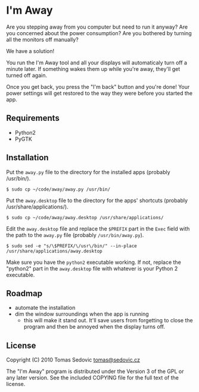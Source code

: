 I'm Away
========

Are you stepping away from you computer but need to run it anyway? Are you
concerned about the power consumption? Are you bothered by turning all the
monitors off manually?

We have a solution!

You run the I'm Away tool and all your displays will automaticaly turn off a
minute later. If something wakes them up while you're away, they'll get turned
off again.

Once you get back, you press the "I'm back" button and you're done! Your power
settings will get restored to the way they were before you started the app.


Requirements
------------
* Python2
* PyGTK


Installation
------------
Put the `away.py` file to the directory for the installed apps (probably
/usr/bin/).

    $ sudo cp ~/code/away/away.py /usr/bin/

Put the `away.desktop` file to the directory for the apps' shortcuts (probably
/usr/share/applications/).

    $ sudo cp ~/code/away/away.desktop /usr/share/applications/

Edit the `away.desktop` file and replace the `$PREFIX` part in the `Exec`
field with the path to the `away.py` file (probably `/usr/bin/away.py`).

    $ sudo sed -e "s/\$PREFIX/\/usr\/bin/" --in-place /usr/share/applications/away.desktop

Make sure you have the `python2` executable working. If not, replace the
"python2" part in the `away.desktop` file with whatever is your Python 2
executable.


Roadmap
-------
* automate the installation
* dim the window surroundings when the app is running
    - this will make it stand out. It'll save users from forgetting to close
      the program and then be annoyed when the display turns off.


License
-------
Copyright (C) 2010 Tomas Sedovic <tomas@sedovic.cz>

The "I'm Away" program is distributed under the Version 3 of the GPL or any
later version. See the included COPYING file for the full text of the license.
